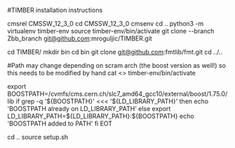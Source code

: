 #TIMBER installation instructions

cmsrel CMSSW_12_3_0
cd CMSSW_12_3_0
cmsenv
cd ..
python3 -m virtualenv timber-env
source timber-env/bin/activate
git clone --branch Zbb_branch git@github.com:mroguljic/TIMBER.git

cd TIMBER/
mkdir bin
cd bin
git clone git@github.com:fmtlib/fmt.git
cd ../..

#Path may change depending on scram arch (the boost version as well!) so this needs to be modified by hand
cat <<EOT >> timber-env/bin/activate

export BOOSTPATH=/cvmfs/cms.cern.ch/slc7_amd64_gcc10/external/boost/1.75.0/lib
if grep -q '\${BOOSTPATH}' <<< '\${LD_LIBRARY_PATH}'
then
  echo 'BOOSTPATH already on LD_LIBRARY_PATH'
else
  export LD_LIBRARY_PATH=\${LD_LIBRARY_PATH}:\${BOOSTPATH}
  echo 'BOOSTPATH added to PATH'
fi
EOT

cd ..
source setup.sh


